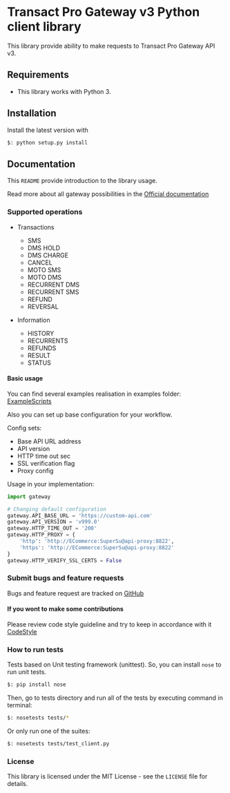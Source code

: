 # Transact Pro Gateway v3 Python client library
This library provide ability to make requests to Transact Pro Gateway API v3.


## Requirements
- This library works with Python 3.

## Installation
Install the latest version with

```bash
$: python setup.py install
```

## Documentation
This `README` provide introduction to the library usage.

Read more about all gateway possibilities in the [Official documentation](http://transactpro.lv/docs/gw3-api-doc.pdf)

### Supported operations
- Transactions
  - SMS
  - DMS HOLD
  - DMS CHARGE
  - CANCEL
  - MOTO SMS
  - MOTO DMS
  - RECURRENT DMS
  - RECURRENT SMS
  - REFUND
  - REVERSAL
  
- Information
  - HISTORY
  - RECURRENTS
  - REFUNDS
  - RESULT
  - STATUS

#### Basic usage
You can find several examples realisation in examples folder: 
[ExampleScripts](https://github.com/TransactPRO/gw3-python-client/blob/master/examples/)

Also you can set up base configuration for your workflow.

Config sets:
 - Base API URL address
 - API version
 - HTTP time out sec
 - SSL verification flag
 - Proxy config
 
Usage in your implementation:
```python
import gateway

# Changing default configuration
gateway.API_BASE_URL = 'https://custom-api.com'
gateway.API_VERSION = 'v999.0'
gateway.HTTP_TIME_OUT = '200'
gateway.HTTP_PROXY = { 
    'http': 'http://ECommerce:SuperSu@api-proxy:8822',
    'https': 'http://ECommerce:SuperSu@api-proxy:8822'
}
gateway.HTTP_VERIFY_SSL_CERTS = False
```

### Submit bugs and feature requests
Bugs and feature request are tracked on [GitHub](https://github.com/TransactPRO/gw3-python-client/issues)

#### If you wont to make some contributions
Please review code style guideline and try to keep in accordance with it
[CodeStyle](https://github.com/TransactPRO/gw3-python-client/blob/master/CODESTYLE.md)

### How to run tests
Tests based on Unit testing framework (unittest). 
So, you can install `nose` to run unit tests. 
```bash
$: pip install nose
```
Then, go to tests directory and run all of the tests by executing command in terminal:
```bash
$: nosetests tests/*
```
Or only run one of the suites:
```bash
$: nosetests tests/test_client.py
```

### License
This library is licensed under the MIT License - see the `LICENSE` file for details.